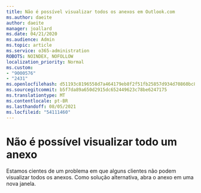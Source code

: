 ```yaml
---
title: Não é possível visualizar todos os anexos em Outlook.com
ms.author: daeite
author: daeite
manager: joallard
ms.date: 04/21/2020
ms.audience: Admin
ms.topic: article
ms.service: o365-administration
ROBOTS: NOINDEX, NOFOLLOW
localization_priority: Normal
ms.custom:
- "9000576"
- "2431"
ms.openlocfilehash: d51193c8196558d7a464179eb8f2f51fb25857d934d70860bc84c4f1f2bf0389
ms.sourcegitcommit: b5f7da89a650d2915dc652449623c78be6247175
ms.translationtype: MT
ms.contentlocale: pt-BR
ms.lasthandoff: 08/05/2021
ms.locfileid: "54111460"
---
```

# <a name="cant-preview-all-of-an-attachment"></a>Não é possível visualizar todo um anexo

Estamos cientes de um problema em que alguns clientes não podem visualizar todos os anexos. Como solução alternativa, abra o anexo em uma nova janela.